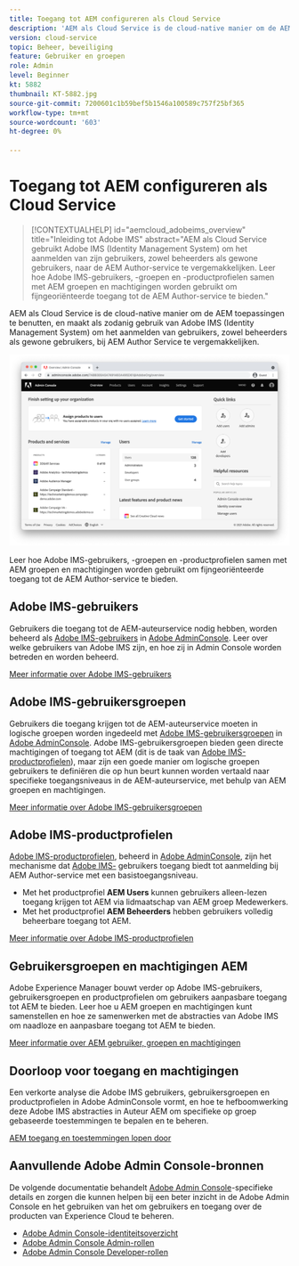 ```yaml
---
title: Toegang tot AEM configureren als Cloud Service
description: 'AEM als Cloud Service is de cloud-native manier om de AEM toepassingen te benutten en maakt als zodanig gebruik van Adobe IMS (Identity Management System) om het aanmelden van gebruikers, zowel beheerders als gewone gebruikers, bij de AEM Author-service te vergemakkelijken. Leer hoe Adobe IMS-gebruikers, gebruikersgroepen en productprofielen allemaal worden gebruikt in combinatie met AEM groepen en machtigingen om specifieke toegang tot AEM-auteur te bieden.  '
version: cloud-service
topic: Beheer, beveiliging
feature: Gebruiker en groepen
role: Admin
level: Beginner
kt: 5882
thumbnail: KT-5882.jpg
source-git-commit: 7200601c1b59bef5b1546a100589c757f25bf365
workflow-type: tm+mt
source-wordcount: '603'
ht-degree: 0%

---
```



# Toegang tot AEM configureren als Cloud Service

>[!CONTEXTUALHELP]
>id="aemcloud_adobeims_overview"
>title="Inleiding tot Adobe IMS"
>abstract="AEM als Cloud Service gebruikt Adobe IMS (Identity Management System) om het aanmelden van zijn gebruikers, zowel beheerders als gewone gebruikers, naar de AEM Author-service te vergemakkelijken. Leer hoe Adobe IMS-gebruikers, -groepen en -productprofielen samen met AEM groepen en machtigingen worden gebruikt om fijngeoriënteerde toegang tot de AEM Author-service te bieden."

AEM als Cloud Service is de cloud-native manier om de AEM toepassingen te benutten, en maakt als zodanig gebruik van Adobe IMS (Identity Management System) om het aanmelden van gebruikers, zowel beheerders als gewone gebruikers, bij AEM Author Service te vergemakkelijken.

![Adobe Admin Console](./assets/hero.png)

Leer hoe Adobe IMS-gebruikers, -groepen en -productprofielen samen met AEM groepen en machtigingen worden gebruikt om fijngeoriënteerde toegang tot de AEM Author-service te bieden.

## Adobe IMS-gebruikers

Gebruikers die toegang tot de AEM-auteurservice nodig hebben, worden beheerd als [Adobe IMS-gebruikers](https://helpx.adobe.com/nl/enterprise/using/set-up-identity.html) in [Adobe AdminConsole](https://adminconsole.adobe.com). Leer over welke gebruikers van Adobe IMS zijn, en hoe zij in Admin Console worden betreden en worden beheerd.

[Meer informatie over Adobe IMS-gebruikers](./adobe-ims-users.md)

## Adobe IMS-gebruikersgroepen

Gebruikers die toegang krijgen tot de AEM-auteurservice moeten in logische groepen worden ingedeeld met [Adobe IMS-gebruikersgroepen](https://helpx.adobe.com/enterprise/using/user-groups.html) in [Adobe AdminConsole](https://adminconsole.adobe.com). Adobe IMS-gebruikersgroepen bieden geen directe machtigingen of toegang tot AEM (dit is de taak van [Adobe IMS-productprofielen](#adobe-ims-product-profiles)), maar zijn een goede manier om logische groepen gebruikers te definiëren die op hun beurt kunnen worden vertaald naar specifieke toegangsniveaus in de AEM-auteurservice, met behulp van AEM groepen en machtigingen.

[Meer informatie over Adobe IMS-gebruikersgroepen](./adobe-ims-user-groups.md)

## Adobe IMS-productprofielen

[Adobe IMS-productprofielen](https://helpx.adobe.com/enterprise/using/manage-permissions-and-roles.html), beheerd in  [Adobe AdminConsole](https://adminconsole.adobe.com), zijn het mechanisme dat  [Adobe IMS-](#adobe-ims-users) gebruikers toegang biedt tot aanmelding bij AEM Author-service met een basistoegangsniveau.

+ Met het productprofiel __AEM Users__ kunnen gebruikers alleen-lezen toegang krijgen tot AEM via lidmaatschap van AEM groep Medewerkers.
+ Met het productprofiel __AEM Beheerders__ hebben gebruikers volledig beheerbare toegang tot AEM.

[Meer informatie over Adobe IMS-productprofielen](./adobe-ims-product-profiles.md)

## Gebruikersgroepen en machtigingen AEM

Adobe Experience Manager bouwt verder op Adobe IMS-gebruikers, gebruikersgroepen en productprofielen om gebruikers aanpasbare toegang tot AEM te bieden. Leer hoe u AEM groepen en machtigingen kunt samenstellen en hoe ze samenwerken met de abstracties van Adobe IMS om naadloze en aanpasbare toegang tot AEM te bieden.

[Meer informatie over AEM gebruiker, groepen en machtigingen](./aem-users-groups-and-permissions.md)

## Doorloop voor toegang en machtigingen

Een verkorte analyse die Adobe IMS gebruikers, gebruikersgroepen en productprofielen in Adobe AdminConsole vormt, en hoe te hefboomwerking deze Adobe IMS abstracties in Auteur AEM om specifieke op groep gebaseerde toestemmingen te bepalen en te beheren.

[AEM toegang en toestemmingen lopen door](./walk-through.md)

## Aanvullende Adobe Admin Console-bronnen

De volgende documentatie behandelt [Adobe Admin Console](https://adminconsole.adobe.com)-specifieke details en zorgen die kunnen helpen bij een beter inzicht in de Adobe Admin Console en het gebruiken van het om gebruikers en toegang over de producten van Experience Cloud te beheren.

+ [Adobe Admin Console-identiteitsoverzicht](https://helpx.adobe.com/enterprise/using/identity.html)
+ [Adobe Admin Console Admin-rollen](https://helpx.adobe.com/enterprise/using/admin-roles.html)
+ [Adobe Admin Console Developer-rollen](https://helpx.adobe.com/enterprise/using/manage-developers.html)